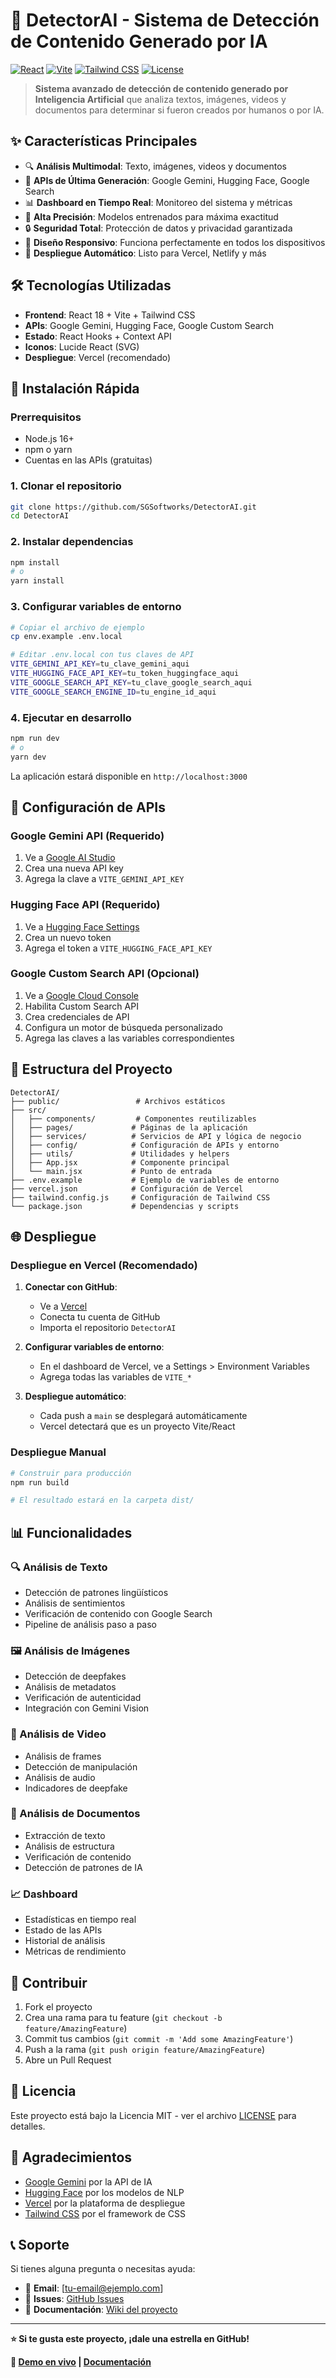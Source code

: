 # 🚀 DetectorAI - Sistema de Detección de Contenido Generado por IA

[![React](https://img.shields.io/badge/React-18.0.0-blue.svg)](https://reactjs.org/)
[![Vite](https://img.shields.io/badge/Vite-4.5.0-purple.svg)](https://vitejs.dev/)
[![Tailwind CSS](https://img.shields.io/badge/Tailwind-3.4.0-38B2AC.svg)](https://tailwindcss.com/)
[![License](https://img.shields.io/badge/License-MIT-green.svg)](LICENSE)

> **Sistema avanzado de detección de contenido generado por Inteligencia Artificial** que analiza textos, imágenes, videos y documentos para determinar si fueron creados por humanos o por IA.

## ✨ Características Principales

- 🔍 **Análisis Multimodal**: Texto, imágenes, videos y documentos
- 🤖 **APIs de Última Generación**: Google Gemini, Hugging Face, Google Search
- 📊 **Dashboard en Tiempo Real**: Monitoreo del sistema y métricas
- 🎯 **Alta Precisión**: Modelos entrenados para máxima exactitud
- 🔒 **Seguridad Total**: Protección de datos y privacidad garantizada
- 📱 **Diseño Responsivo**: Funciona perfectamente en todos los dispositivos
- 🚀 **Despliegue Automático**: Listo para Vercel, Netlify y más

## 🛠️ Tecnologías Utilizadas

- **Frontend**: React 18 + Vite + Tailwind CSS
- **APIs**: Google Gemini, Hugging Face, Google Custom Search
- **Estado**: React Hooks + Context API
- **Iconos**: Lucide React (SVG)
- **Despliegue**: Vercel (recomendado)

## 🚀 Instalación Rápida

### Prerrequisitos
- Node.js 16+ 
- npm o yarn
- Cuentas en las APIs (gratuitas)

### 1. Clonar el repositorio
```bash
git clone https://github.com/SGSoftworks/DetectorAI.git
cd DetectorAI
```

### 2. Instalar dependencias
```bash
npm install
# o
yarn install
```

### 3. Configurar variables de entorno
```bash
# Copiar el archivo de ejemplo
cp env.example .env.local

# Editar .env.local con tus claves de API
VITE_GEMINI_API_KEY=tu_clave_gemini_aqui
VITE_HUGGING_FACE_API_KEY=tu_token_huggingface_aqui
VITE_GOOGLE_SEARCH_API_KEY=tu_clave_google_search_aqui
VITE_GOOGLE_SEARCH_ENGINE_ID=tu_engine_id_aqui
```

### 4. Ejecutar en desarrollo
```bash
npm run dev
# o
yarn dev
```

La aplicación estará disponible en `http://localhost:3000`

## 🔑 Configuración de APIs

### Google Gemini API (Requerido)
1. Ve a [Google AI Studio](https://makersuite.google.com/app/apikey)
2. Crea una nueva API key
3. Agrega la clave a `VITE_GEMINI_API_KEY`

### Hugging Face API (Requerido)
1. Ve a [Hugging Face Settings](https://huggingface.co/settings/tokens)
2. Crea un nuevo token
3. Agrega el token a `VITE_HUGGING_FACE_API_KEY`

### Google Custom Search API (Opcional)
1. Ve a [Google Cloud Console](https://console.cloud.google.com/)
2. Habilita Custom Search API
3. Crea credenciales de API
4. Configura un motor de búsqueda personalizado
5. Agrega las claves a las variables correspondientes

## 📁 Estructura del Proyecto

```
DetectorAI/
├── public/                 # Archivos estáticos
├── src/
│   ├── components/         # Componentes reutilizables
│   ├── pages/             # Páginas de la aplicación
│   ├── services/          # Servicios de API y lógica de negocio
│   ├── config/            # Configuración de APIs y entorno
│   ├── utils/             # Utilidades y helpers
│   ├── App.jsx            # Componente principal
│   └── main.jsx           # Punto de entrada
├── .env.example           # Ejemplo de variables de entorno
├── vercel.json            # Configuración de Vercel
├── tailwind.config.js     # Configuración de Tailwind CSS
└── package.json           # Dependencias y scripts
```

## 🌐 Despliegue

### Despliegue en Vercel (Recomendado)

1. **Conectar con GitHub**:
   - Ve a [Vercel](https://vercel.com)
   - Conecta tu cuenta de GitHub
   - Importa el repositorio `DetectorAI`

2. **Configurar variables de entorno**:
   - En el dashboard de Vercel, ve a Settings > Environment Variables
   - Agrega todas las variables de `VITE_*`

3. **Despliegue automático**:
   - Cada push a `main` se desplegará automáticamente
   - Vercel detectará que es un proyecto Vite/React

### Despliegue Manual
```bash
# Construir para producción
npm run build

# El resultado estará en la carpeta dist/
```

## 📊 Funcionalidades

### 🔍 Análisis de Texto
- Detección de patrones lingüísticos
- Análisis de sentimientos
- Verificación de contenido con Google Search
- Pipeline de análisis paso a paso

### 🖼️ Análisis de Imágenes
- Detección de deepfakes
- Análisis de metadatos
- Verificación de autenticidad
- Integración con Gemini Vision

### 🎥 Análisis de Video
- Análisis de frames
- Detección de manipulación
- Análisis de audio
- Indicadores de deepfake

### 📄 Análisis de Documentos
- Extracción de texto
- Análisis de estructura
- Verificación de contenido
- Detección de patrones de IA

### 📈 Dashboard
- Estadísticas en tiempo real
- Estado de las APIs
- Historial de análisis
- Métricas de rendimiento

## 🤝 Contribuir

1. Fork el proyecto
2. Crea una rama para tu feature (`git checkout -b feature/AmazingFeature`)
3. Commit tus cambios (`git commit -m 'Add some AmazingFeature'`)
4. Push a la rama (`git push origin feature/AmazingFeature`)
5. Abre un Pull Request

## 📝 Licencia

Este proyecto está bajo la Licencia MIT - ver el archivo [LICENSE](LICENSE) para detalles.

## 🙏 Agradecimientos

- [Google Gemini](https://ai.google.dev/) por la API de IA
- [Hugging Face](https://huggingface.co/) por los modelos de NLP
- [Vercel](https://vercel.com/) por la plataforma de despliegue
- [Tailwind CSS](https://tailwindcss.com/) por el framework de CSS

## 📞 Soporte

Si tienes alguna pregunta o necesitas ayuda:

- 📧 **Email**: [tu-email@ejemplo.com]
- 🐛 **Issues**: [GitHub Issues](https://github.com/SGSoftworks/DetectorAI/issues)
- 📖 **Documentación**: [Wiki del proyecto](https://github.com/SGSoftworks/DetectorAI/wiki)

---

**⭐ Si te gusta este proyecto, ¡dale una estrella en GitHub!**

**🔗 [Demo en vivo](https://detector-ai.vercel.app) | [Documentación](https://github.com/SGSoftworks/DetectorAI/wiki)**
